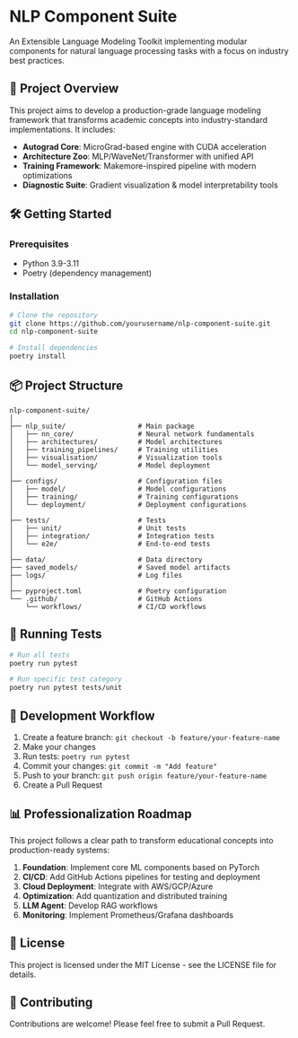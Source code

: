 # NLP Component Suite

An Extensible Language Modeling Toolkit implementing modular components for natural language processing tasks with a focus on industry best practices.

## 🚀 Project Overview

This project aims to develop a production-grade language modeling framework that transforms academic concepts into industry-standard implementations. It includes:

- **Autograd Core**: MicroGrad-based engine with CUDA acceleration
- **Architecture Zoo**: MLP/WaveNet/Transformer with unified API
- **Training Framework**: Makemore-inspired pipeline with modern optimizations
- **Diagnostic Suite**: Gradient visualization & model interpretability tools

## 🛠️ Getting Started

### Prerequisites

- Python 3.9-3.11
- Poetry (dependency management)

### Installation

```bash
# Clone the repository
git clone https://github.com/yourusername/nlp-component-suite.git
cd nlp-component-suite

# Install dependencies
poetry install
```

## 📦 Project Structure

```
nlp-component-suite/
│
├── nlp_suite/                  # Main package
│   ├── nn_core/                # Neural network fundamentals
│   ├── architectures/          # Model architectures
│   ├── training_pipelines/     # Training utilities
│   ├── visualisation/          # Visualization tools
│   └── model_serving/          # Model deployment
│
├── configs/                    # Configuration files
│   ├── model/                  # Model configurations
│   ├── training/               # Training configurations
│   └── deployment/             # Deployment configurations
│
├── tests/                      # Tests
│   ├── unit/                   # Unit tests
│   ├── integration/            # Integration tests
│   └── e2e/                    # End-to-end tests
│
├── data/                       # Data directory
├── saved_models/               # Saved model artifacts
├── logs/                       # Log files
│
├── pyproject.toml              # Poetry configuration
└── .github/                    # GitHub Actions
    └── workflows/              # CI/CD workflows
```

## 🧪 Running Tests

```bash
# Run all tests
poetry run pytest

# Run specific test category
poetry run pytest tests/unit
```

## 🔄 Development Workflow

1. Create a feature branch: `git checkout -b feature/your-feature-name`
2. Make your changes
3. Run tests: `poetry run pytest`
4. Commit your changes: `git commit -m "Add feature"`
5. Push to your branch: `git push origin feature/your-feature-name`
6. Create a Pull Request

## 📊 Professionalization Roadmap

This project follows a clear path to transform educational concepts into production-ready systems:

1. **Foundation**: Implement core ML components based on PyTorch
2. **CI/CD**: Add GitHub Actions pipelines for testing and deployment
3. **Cloud Deployment**: Integrate with AWS/GCP/Azure
4. **Optimization**: Add quantization and distributed training
5. **LLM Agent**: Develop RAG workflows
6. **Monitoring**: Implement Prometheus/Grafana dashboards

## 📝 License

This project is licensed under the MIT License - see the LICENSE file for details.

## 🤝 Contributing

Contributions are welcome! Please feel free to submit a Pull Request.

